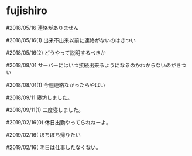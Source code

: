 # fujishiro

#2018/05/16
連絡がありません

#2018/05/16(1)
出来不出来以前に連絡がないのはきつい

#2018/05/16(2)
どうやって説明するべきか

#2018/08/01
サーバーにはいつ接続出来るようになるのかわからないのがきつい

#2018/08/01(1)
今週連絡なかったらやばい

#2018/09/11
寝坊しました。

#2018/09/11(1)
二度寝しました。

#2019/02/16(0)
休日出勤やってられねーよ。

#2019/02/16(
ぼちぼち帰りたい

#2019/02/16(
明日は仕事したなくない。

